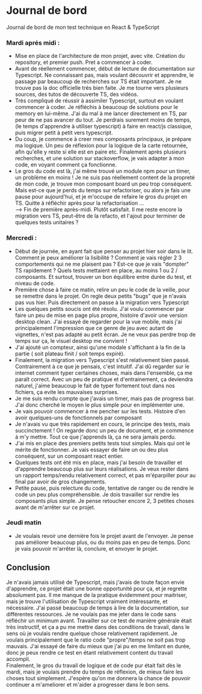 # Journal de bord

Journal de bord de mon test technique en React & TypeScript

### Mardi aprés midi :

- Mise en place de l'architecture de mon projet, avec vite. Création du repository, et premier push. Pret a commencer à coder.
- Avant de réellement commencer, début de lecture de documentation sur Typescript. Ne connaissant pas, mais voulant découvrir et apprendre, le passage par beaucoup de recherches sur TS était important. Je ne trouve pas la doc officielle très bien faite. Je me tourne vers plusieurs sources, des tutos de découverte TS, des vidéos.
- Très compliqué de réussir à assimiler Typescript, surtout en voulant commencer à coder. Je réfléchis à beaucoup de solutions pour le memory en lui-même. J'ai du mal à me lancer directement en TS, par peur de ne pas avancer du tout. Je perdrais surement moins de temps, (le temps d'apprendre à utiliser typescript) à faire en react/js classique, puis migrer petit à petit vers typescript.
- Du coup, je commence à creer mes composants principaux, je prépare ma logique. Un peu de réflexion pour la logique de la carte retournée, afin qu'elle y reste si elle est en paire etc. Finalement après plusieurs recherches, et une solution sur stackoverflow, je vais adapter à mon code, en voyant comment ça fonctionne.
- Le gros du code est là, j'ai même trouvé un module npm pour un timer, un problème en moins ! Je ne suis pas réellement content de la propreté de mon code, je trouve mon composant board un peu trop conséquent. Mais est-ce que je perds du temps sur refactoriser, ou alors je fais une pause pour aujourd'hui, et je m'occupe de refaire le gros du projet en TS. Quitte à réfléchir après pour la refactorisation ...  
  --> Fin de première après-midi. Plutôt satisfait. Il me reste encore la migration vers TS, peut-être de la refacto, et l'ajout pour terminer de quelques tests unitaires ?

### Mercredi :

- Début de journée, en ayant fait que penser au projet hier soir dans le lit. Comment je peux améliorer la lisibilité ? Comment je vais régler 2 3 comportements qui ne me plaisent pas ? Est-ce que je vais "dompter" TS rapidement ? Quels tests mettaient en place, au moins 1 ou 2 / composants. Et surtout, trouver un bon équilibre entre durée du test, et niveau de code.
- Première chose à faire ce matin, relire un peu le code de la veille, pour se remettre dans le projet. On regle deux petits "bugs" que je n'avais pas vus hier. Puis directement on passe à la migration vers Typescript
- Les quelques petits soucis ont été résolu. J'ai voulu commencer par faire un peu de mise en page plus propre, histoire d'avoir une version desktop clean. J'ai essayé de regarder pour la vue mobile, mais j'ai principalement l'impression que ce genre de jeu avec autant de vignettes, n'est pas adapté au petit écran. Je ne veux pas perdre trop de temps sur ça, le visuel desktop me convient !
- J'ai ajouté un compteur, ainsi qu'une modale s'affichant à la fin de la partie ( soit plateau finit / soit temps expiré).
- Finalement, la migration vers Typescript s'est relativement bien passé. Contrairement à ce que je pensais, c'est intuitif. J'ai dû regarder sur le internet comment typer certaines choses, mais dans l'ensemble, ça me paraît correct. Avec un peu de pratique et d'entrainement, ça deviendra naturel, j'aime beaucoup le fait de typer fortement tout dans nos fichiers, ça evite les mauvaises surprises.
- Je me suis rendu compte que j'avais un timer, mais pas de progress bar. J'ai donc cherché le moyen le plus simple pour en implémenter une.
- Je vais pouvoir commencer à me pencher sur les tests. Histoire d'en avoir quelques-uns de fonctionnels par composant
- Je n'avais vu que très rapidement en cours, le principe des tests, mais succinctement ! On regarde donc un peu de document, et je commence à m'y mettre. Tout ce que j'apprends là, ça ne sera jamais perdu.
- J'ai mis en place des premiers petits tests tout simples. Mais qui ont le mérite de fonctionner. Je vais essayer de faire un ou deu plus conséquent, sur un composant react entier.
- Quelques tests ont été mis en place, mais j'ai besoin de travailler et d'apprendre beaucoup plus sur leurs réalisations. Je veux rester dans un rapport temps/rendu relativement correct, et pas m'éparpiller pour au final par avoir de gros changements.
- Petite pause, puis relecture du code, tentative de ranger ou de rendre le code un peu plus compréhensible. Je dois travailler sur rendre les composants plus simple. Je pense retoucher encore 2, 3 petites choses avant de m'arrêter sur ce projet.

### Jeudi matin

- Je voulais revoir une dernière fois le projet avant de l'envoyer. Je pense pas améliorer beaucoup plus, ou du moins pas en peu de temps. Donc je vais pouvoir m'arrêter là, conclure, et envoyer le projet.

## Conclusion

Je n'avais jamais utilisé de Typescript, mais j'avais de toute façon envie d'apprendre, ce projet était une bonne opportunité pour ça, et je regrette absolument pas. Il me manque de la pratique évidemment pour maitriser, mais je trouve l'utilisation de Typescript vraiment intéressante, et nécessaire.
J'ai passé beaucoup de temps à lire de la documentation, sur différentes ressources. Je ne voulais pas me jeter dans le code sans réfléchir un minimum avant. Travailler sur ce test de manière générale était très instructif, et ça a pu me mettre dans des conditions de travail, dans le sens où je voulais rendre quelque chose relativement rapidement. Je voulais principalement que le ratio code "propre"/temps ne soit pas trop mauvais. J'ai essayé de faire du mieux que j'ai pu en me limitant en durée, donc je peux rendre ce test en étant relativement content du travail accompli.  
Finalement, le gros du travail de logique et de code pur était fait dès le mardi, mais je voulais prendre du temps de réflexion, de mieux faire les choses tout simplement.
J'espère qu'on me donnera la chance de pouvoir continuer a m'ameliorer et m'aider a progresser dans le bon sens.
